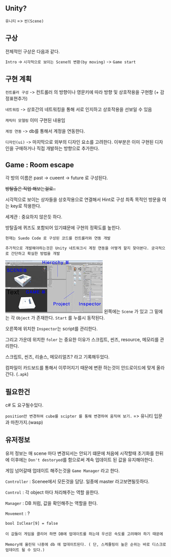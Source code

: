 ## Unity?
`유니티` => `씬(Scene)`

## 구상
전체적인 구상은 다음과 같다.

`Intro` -> `시각적으로 보이는 Scene의 변환(by moving)` -> `Game start`

## 구현 계획
`컨트롤러 구성` -> 컨트롤러 의 방향이나 영문키에 따라 방향 및 상호작용을 구현함 (+ 감정표현추가)

`네트워킹` -> 상호간의 네트워킹을 통해 서로 인지하고 상호작용을 선보일 수 있음

`캐릭터 모델링` 이미 구현된 내용임

`계정 연동` -> db를 통해서 계정을 연동한다.

`디자인(ui)` -> 마지막으로 외부의 디자인 요소를 고려한다. 이부분은 이미 구현된 디자인을 구매하거나 직접 개발하는 방향으로 추가한다.


## Game : Room escape
각 방의 이름은 past -> cueent -> future 로 구성된다.

~~방탈출은 직업 해보는걸로..~~

시각적으로 보이는 상자들을 상호작용으로 연결해서 Hint로 구성 최족 목적인 방문을 여는 key로 작용한다.

세계관 : 중요하지 않은듯 하다. 

방탈출에 퀴즈도 포함되어 있기떄문에 구현의 정확도를 높힌다.

`현재는 Suedo Code 로 구성된 코드를 컨트롤러와 연동 개발`

`추가적으로 개발해야하는것은 Unity 네트워크시 계정 연동을 어떻게 할지 찾아본다. 궁극적으로 간단하고 확실한 방법을 개발`

![](/images/unity1.jpg)
왼쪽에는 `Scene` 가 있고 그 밑에는 각 `Object` 가 존재한다. `Start` 를 누를시 동작된다.

오른쪽에 위치한 `Inspector`는 script를 관리한다.

그리고 가운데 위치한 `foler` 는 중요한 이유가 스크립트, 씬즈, resource, 메모리를 관리한다.

스크립트, 씬즈, 리솔스, 메모리얼즈? 라고 기록해두었다.


컴파일이 카드보드를 통해서 이루어지기 때문에 변환 하는것이 안드로이드에 맞게 올라간다. (`.apk`)
## 필요한건
c# 도 요구될수있다.

`position만 변경하여 cube를 scipter 를 통해 변경하여 움직여 보기.` => 유니티 입문과 마찬가지.(wasp)

## 유저정보
유저 정보는 매 scene 마다 변경되서는 안되기 떄문에 처음에 시작할때 초기화를 한뒤에 이후에는 `Don't destoryed`를 함으로써 계속 업데이트 된 값을 유지해야한다.

게임 넘어갈때 업데이트 해주는것을 `Game Manager` 라고 한다. 

`Controller` : Scenee에서 모든것을 담당. 일종에 master 라고보면될듯하다.

`Control` : 각 object 마다 처리해주는 역할 을한다.

`Manager` : DB 처럼, 값을 확인해주는 역할을 한다.

`Movement` : ?

```
bool IsClear[9] = false

이 값들이 게임을 클리어 하면 DB에 업데이트를 하는데 우선은 속도를 고려해야 하기 때문에

Memory에 올린뒤 나중에 db 에 업데이트된다. ( 단, 스케쥴링이 높은 순위는 바로 디스크로 업데이트 될 수 있다.)
```
